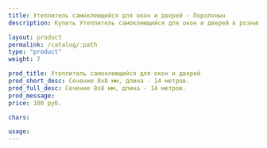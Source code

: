 ```yaml
---
title: Утеплитель самоклеющийся для окон и дверей - Поролоныч
description: Купить Утеплитель самоклеющийся для окон и дверей в розницу с доставкой по Москве.

layout: product
permalink: /catalog/:path
type: "product"
weight: 7

prod_title: Утеплитель самоклеющийся для окон и дверей
prod_short_desc: Сечение 8х8 мм, длина - 14 метров.
prod_full_desc: Сечение 8х8 мм, длина - 14 метров.
prod_message:
price: 100 руб.

chars:

usage:
---
```


